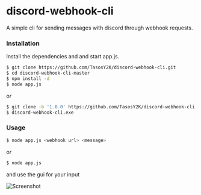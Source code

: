 # discord-webhook-cli

A simple cli for sending messages with discord through webhook requests.

### Installation

Install the dependencies and and start app.js.

```sh
$ git clone https://github.com/TasosY2K/discord-webhook-cli.git
$ cd discord-webhook-cli-master
$ npm install -d
$ node app.js
```

or

```sh
$ git clone -b '1.0.0' https://github.com/TasosY2K/discord-webhook-cli.git
$ discord-webhook-cli.exe
```

### Usage

```sh
$ node app.js <webhook url> <message>
```

or

```sh
$ node app.js
```

and use the gui for your input

![Screenshot](http://prntscr.com/ogi09n)
